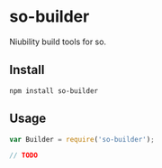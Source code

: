 so-builder
============

Niubility build tools for so.


## Install

```
npm install so-builder
```

## Usage
```javascript
var Builder = require('so-builder');

// TODO
```
